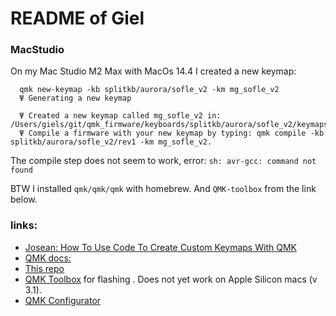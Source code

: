 # README of Giel

### MacStudio

On my Mac Studio M2 Max with MacOs 14.4 I created a new keymap:

      qmk new-keymap -kb splitkb/aurora/sofle_v2 -km mg_sofle_v2
      Ψ Generating a new keymap

      Ψ Created a new keymap called mg_sofle_v2 in: /Users/giels/git/qmk_firmware/keyboards/splitkb/aurora/sofle_v2/keymaps/mg_sofle_v2.
      Ψ Compile a firmware with your new keymap by typing: qmk compile -kb splitkb/aurora/sofle_v2/rev1 -km mg_sofle_v2.

The compile step does not seem to work, error: `sh: avr-gcc: command not found`

BTW I installed `qmk/qmk/qmk` with homebrew. And `QMK-toolbox` from the link below.

### links:

- [Josean: How To Use Code To Create Custom Keymaps With QMK](https://www.josean.com/posts/how-to-use-code-with-qmk)
- [QMK docs: ](https://docs.qmk.fm/#/newbs_getting_started)
- [This repo](https://github.com/giel/qmk_firmware)
- [QMK Toolbox](https://github.com/qmk/qmk_toolbox) for  flashing . Does not yet work on Apple Silicon macs (v 3.1).
- [QMK Configurator](https://config.qmk.fm/#/splitkb/aurora/sofle_v2/rev1/LAYOUT)

